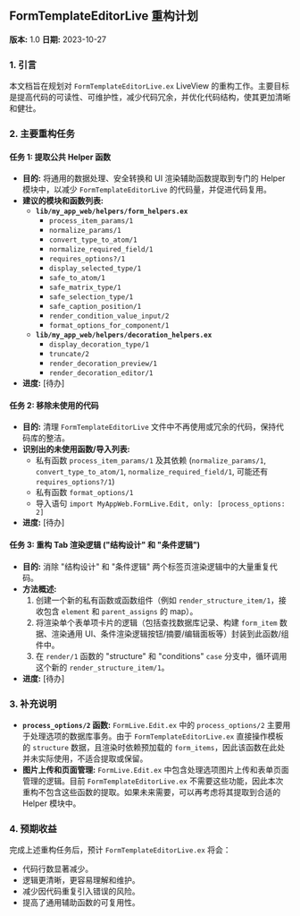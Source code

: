 ## FormTemplateEditorLive 重构计划

**版本:** 1.0
**日期:** 2023-10-27

### 1. 引言

本文档旨在规划对 `FormTemplateEditorLive.ex` LiveView 的重构工作。主要目标是提高代码的可读性、可维护性，减少代码冗余，并优化代码结构，使其更加清晰和健壮。

### 2. 主要重构任务

#### 任务 1: 提取公共 Helper 函数

*   **目的:** 将通用的数据处理、安全转换和 UI 渲染辅助函数提取到专门的 Helper 模块中，以减少 `FormTemplateEditorLive` 的代码量，并促进代码复用。
*   **建议的模块和函数列表:**
    *   **`lib/my_app_web/helpers/form_helpers.ex`**
        *   `process_item_params/1`
        *   `normalize_params/1`
        *   `convert_type_to_atom/1`
        *   `normalize_required_field/1`
        *   `requires_options?/1`
        *   `display_selected_type/1`
        *   `safe_to_atom/1`
        *   `safe_matrix_type/1`
        *   `safe_selection_type/1`
        *   `safe_caption_position/1`
        *   `render_condition_value_input/2`
        *   `format_options_for_component/1`
    *   **`lib/my_app_web/helpers/decoration_helpers.ex`**
        *   `display_decoration_type/1`
        *   `truncate/2`
        *   `render_decoration_preview/1`
        *   `render_decoration_editor/1`
*   **进度:** [待办]

#### 任务 2: 移除未使用的代码

*   **目的:** 清理 `FormTemplateEditorLive` 文件中不再使用或冗余的代码，保持代码库的整洁。
*   **识别出的未使用函数/导入列表:**
    *   私有函数 `process_item_params/1` 及其依赖 (`normalize_params/1`, `convert_type_to_atom/1`, `normalize_required_field/1`, 可能还有 `requires_options?/1`)
    *   私有函数 `format_options/1`
    *   导入语句 `import MyAppWeb.FormLive.Edit, only: [process_options: 2]`
*   **进度:** [待办]

#### 任务 3: 重构 Tab 渲染逻辑 ("结构设计" 和 "条件逻辑")

*   **目的:** 消除 "结构设计" 和 "条件逻辑" 两个标签页渲染逻辑中的大量重复代码。
*   **方法概述:**
    1.  创建一个新的私有函数或函数组件（例如 `render_structure_item/1`，接收包含 `element` 和 `parent_assigns` 的 map）。
    2.  将渲染单个表单项卡片的逻辑（包括查找数据库记录、构建 `form_item` 数据、渲染通用 UI、条件渲染逻辑按钮/摘要/编辑面板等）封装到此函数/组件中。
    3.  在 `render/1` 函数的 "structure" 和 "conditions" `case` 分支中，循环调用这个新的 `render_structure_item/1`。
*   **进度:** [待办]

### 3. 补充说明

*   **`process_options/2` 函数:** `FormLive.Edit.ex` 中的 `process_options/2` 主要用于处理选项的数据库事务。由于 `FormTemplateEditorLive.ex` 直接操作模板的 `structure` 数据，且渲染时依赖预加载的 `form_items`，因此该函数在此处并未实际使用，不适合提取或保留。
*   **图片上传和页面管理:** `FormLive.Edit.ex` 中包含处理选项图片上传和表单页面管理的逻辑。目前 `FormTemplateEditorLive.ex` 不需要这些功能，因此本次重构不包含这些函数的提取。如果未来需要，可以再考虑将其提取到合适的 Helper 模块中。

### 4. 预期收益

完成上述重构任务后，预计 `FormTemplateEditorLive.ex` 将会：

*   代码行数显著减少。
*   逻辑更清晰，更容易理解和维护。
*   减少因代码重复引入错误的风险。
*   提高了通用辅助函数的可复用性。
